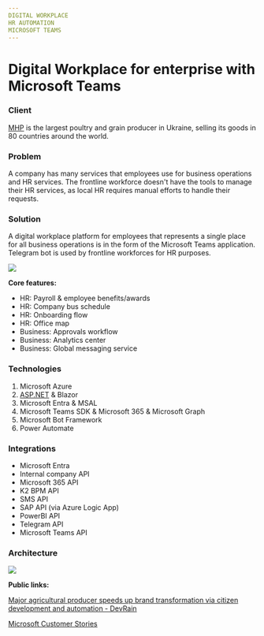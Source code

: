 ```yaml
---
DIGITAL WORKPLACE
HR AUTOMATION
MICROSOFT TEAMS
---
```

# Digital Workplace for enterprise with Microsoft Teams
### **Client**

[MHP](https://mhp.com.ua/) is the largest poultry and grain producer in Ukraine, selling its goods in 80 countries around the world.

### **Problem**

A company has many services that employees use for business operations and HR services. The frontline workforce doesn't have the tools to manage their HR services, as local HR requires manual efforts to handle their requests.

### **Solution**

A digital workplace platform for employees that represents a single place for all business operations is in the form of the Microsoft Teams application. Telegram bot is used by frontline workforces for HR purposes.

  

![](https://devrain.blob.core.windows.net/cases/digital_workplace_ui_70cd6d65.png)

**Core features:**

*   HR: Payroll & employee benefits/awards
*   HR: Company bus schedule
*   HR: Onboarding flow
*   HR: Office map
*   Business: Approvals workflow
*   Business: Analytics center
*   Business: Global messaging service

  

### **Technologies**

1. Microsoft Azure
2. [ASP.NET](http://asp.net/) & Blazor
3. Microsoft Entra & MSAL
4. Microsoft Teams SDK & Microsoft 365 & Microsoft Graph
5. Microsoft Bot Framework
6. Power Automate

  

### Integrations

*   Microsoft Entra
*   Internal company API
*   Microsoft 365 API
*   K2 BPM API
*   SMS API
*   SAP API (via Azure Logic App)
*   PowerBI API
*   Telegram API
*   Microsoft Teams API

  

### Architecture

![](https://devrain.blob.core.windows.net/cases/digital_workplace_architecture_bf8858c7.png)

  
**Public links:**

[Major agricultural producer speeds up brand transformation via citizen development and automation - DevRain](https://devrain.com/case-studies/digital-workplace/mhp-speeds-up-brand-transformation-with-microsoft-teams)

[Microsoft Customer Stories](https://customers.microsoft.com/en-us/story/1420037628858734358-mhp-microsoft-teams-en-ukraine)

###